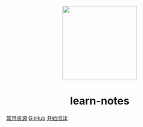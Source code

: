 <p align="center">
<img src="https://ss0.bdstatic.com/70cFvHSh_Q1YnxGkpoWK1HF6hhy/it/u=2481424715,2807309609&fm=26&gp=0.jpg" width="200" height="200"/>
</p>
<h1 align="center">learn-notes</h1>

[常用资源](https://shimo.im/docs/MuiACIg1HlYfVxrj/)
[GitHub](https://github.com/FengHaiF/learn-notes)
[开始阅读](#learn-notes)




